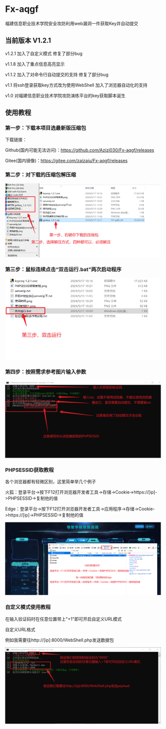 # Fx-aqgf

福建信息职业技术学院安全攻防利用web漏洞一件获取Key并自动提交

## 当前版本 V1.2.1

v1.2.1
加入了自定义模式
修复了部分bug

v1.1.8
加入了重点信息高亮显示

v1.1.2
加入了对命令行自动提交的支持
修复了部分bug

v1.1
将ssh登录获取key方式改为使用WebShell
加入了浏览器自动化的支持

v1.0
对福建信息职业技术学院攻防演练平台的key获取脚本诞生

## 使用教程

### 第一步：下载本项目选最新版压缩包

下载链接：

Github(国内可能无法访问)：https://github.com/Azizi030/Fx-aqgf/releases

Gitee(国内镜像)：https://gitee.com/zaizaiu/Fx-aqgf/releases

### 第二步：对下载的压缩包解压缩

![image](https://github.com/Azizi030/Fx-aqgf/blob/main/images/%E4%BD%BF%E7%94%A8%E6%95%99%E7%A8%8B01.png?raw=true)

### 第三步：鼠标连续点击“双击运行.bat”两次启动程序

![image](https://github.com/Azizi030/Fx-aqgf/blob/main/images/%E4%BD%BF%E7%94%A8%E6%95%99%E7%A8%8B02.png?raw=true)

### 第四步：按照需求参考图片输入参数

![image](https://github.com/Azizi030/Fx-aqgf/blob/main/images/%E4%BD%BF%E7%94%A8%E6%95%99%E7%A8%8B03.png?raw=true)

### PHPSESSID获取教程

各个浏览器都有轻微区别，这里简单举几个例子

火狐：登录平台->按下F12打开浏览器开发者工具->存储->Cookie->https://[ip]->PHPSESSID->复制他的值

Edge：登录平台->按下F12打开浏览器开发者工具->应用程序->存储->Cookie->https://[ip]->PHPSESSID->复制他的值

![images](https://github.com/Azizi030/Fx-aqgf/blob/main/images/PHPSESSID%E8%8E%B7%E5%8F%96%E6%95%99%E7%A8%8B.png?raw=true)

### 自定义模式使用教程

在输入验证码时在任意位置带上"+1"即可开启自定义URL模式

自定义URL格式

例如我需要往http://[ip]:8000/WebShell.php发送数据包

![images](https://github.com/Azizi030/Fx-aqgf/blob/main/images/%E8%87%AA%E5%AE%9A%E4%B9%89%E6%A8%A1%E5%BC%8F%E4%BD%BF%E7%94%A8%E6%95%99%E7%A8%8B.png?raw=true)





